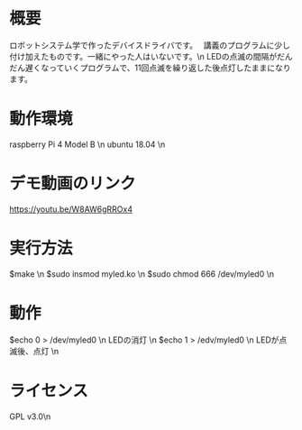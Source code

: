 # 概要
ロボットシステム学で作ったデバイスドライバです。　
講義のプログラムに少し付け加えたものです。一緒にやった人はいないです。\n
LEDの点滅の間隔がだんだん遅くなっていくプログラムで、11回点滅を繰り返した後点灯したままになります。

# 動作環境
raspberry Pi 4 Model B \n
ubuntu 18.04 \n


# デモ動画のリンク
https://youtu.be/W8AW6gRROx4

# 実行方法
$make \n
$sudo insmod myled.ko \n 
$sudo chmod 666 /dev/myled0 \n

# 動作
$echo 0 > /dev/myled0 \n
LEDの消灯 \n
$echo 1 > /edv/myled0 \n
LEDが点滅後、点灯 \n
 
# ライセンス
GPL v3.0\n
